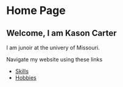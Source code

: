 # Home Page
## Welcome, I am Kason Carter
I am junoir at the univery of Missouri.

Navigate my website using these links

* [Skills](./skills.md)
* [Hobbies](./hobby.md)

